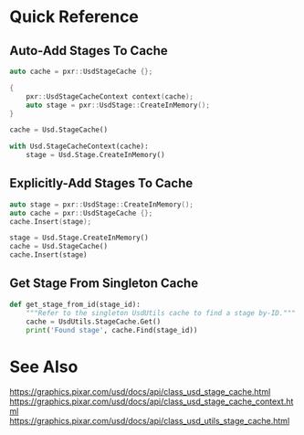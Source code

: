 # Quick Reference
## Auto-Add Stages To Cache

```cpp
auto cache = pxr::UsdStageCache {};

{
    pxr::UsdStageCacheContext context(cache);
    auto stage = pxr::UsdStage::CreateInMemory();
}
```

```python
cache = Usd.StageCache()

with Usd.StageCacheContext(cache):
    stage = Usd.Stage.CreateInMemory()
```

## Explicitly-Add Stages To Cache

```cpp
auto stage = pxr::UsdStage::CreateInMemory();
auto cache = pxr::UsdStageCache {};
cache.Insert(stage);
```

```python
stage = Usd.Stage.CreateInMemory()
cache = Usd.StageCache()
cache.Insert(stage)
```

## Get Stage From Singleton Cache

```python
def get_stage_from_id(stage_id):
    """Refer to the singleton UsdUtils cache to find a stage by-ID."""
    cache = UsdUtils.StageCache.Get()
    print('Found stage', cache.Find(stage_id))
```

# See Also
https://graphics.pixar.com/usd/docs/api/class_usd_stage_cache.html
https://graphics.pixar.com/usd/docs/api/class_usd_stage_cache_context.html
https://graphics.pixar.com/usd/docs/api/class_usd_utils_stage_cache.html
